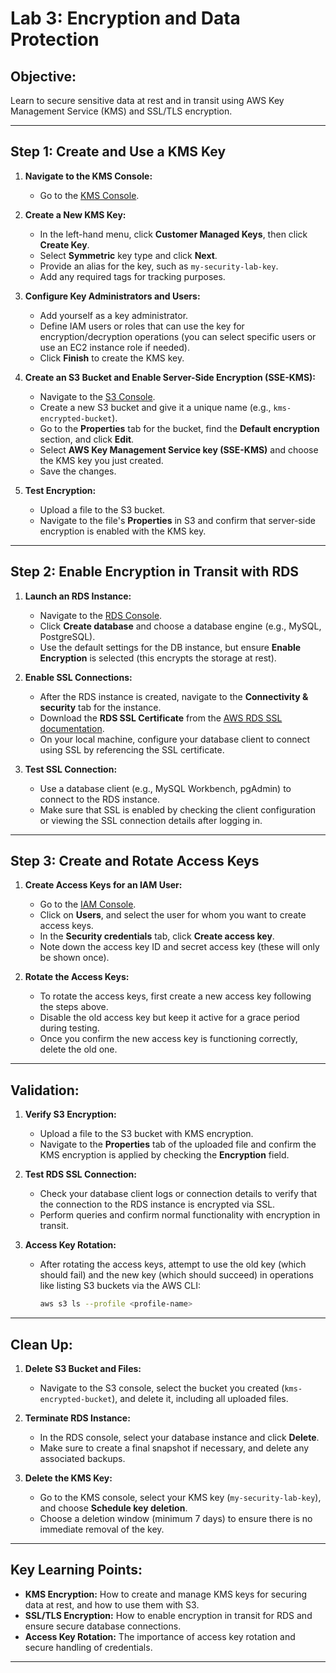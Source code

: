 # Lab 3: Encryption and Data Protection

## Objective:
Learn to secure sensitive data at rest and in transit using AWS Key Management Service (KMS) and SSL/TLS encryption.

---

## Step 1: Create and Use a KMS Key

1. **Navigate to the KMS Console:**
   - Go to the [KMS Console](https://console.aws.amazon.com/kms).

2. **Create a New KMS Key:**
   - In the left-hand menu, click **Customer Managed Keys**, then click **Create Key**.
   - Select **Symmetric** key type and click **Next**.
   - Provide an alias for the key, such as `my-security-lab-key`.
   - Add any required tags for tracking purposes.

3. **Configure Key Administrators and Users:**
   - Add yourself as a key administrator.
   - Define IAM users or roles that can use the key for encryption/decryption operations (you can select specific users or use an EC2 instance role if needed).
   - Click **Finish** to create the KMS key.

4. **Create an S3 Bucket and Enable Server-Side Encryption (SSE-KMS):**
   - Navigate to the [S3 Console](https://console.aws.amazon.com/s3).
   - Create a new S3 bucket and give it a unique name (e.g., `kms-encrypted-bucket`).
   - Go to the **Properties** tab for the bucket, find the **Default encryption** section, and click **Edit**.
   - Select **AWS Key Management Service key (SSE-KMS)** and choose the KMS key you just created.
   - Save the changes.

5. **Test Encryption:**
   - Upload a file to the S3 bucket.
   - Navigate to the file's **Properties** in S3 and confirm that server-side encryption is enabled with the KMS key.

---

## Step 2: Enable Encryption in Transit with RDS

1. **Launch an RDS Instance:**
   - Navigate to the [RDS Console](https://console.aws.amazon.com/rds).
   - Click **Create database** and choose a database engine (e.g., MySQL, PostgreSQL).
   - Use the default settings for the DB instance, but ensure **Enable Encryption** is selected (this encrypts the storage at rest).

2. **Enable SSL Connections:**
   - After the RDS instance is created, navigate to the **Connectivity & security** tab for the instance.
   - Download the **RDS SSL Certificate** from the [AWS RDS SSL documentation](https://docs.aws.amazon.com/AmazonRDS/latest/UserGuide/UsingWithRDS.SSL.html).
   - On your local machine, configure your database client to connect using SSL by referencing the SSL certificate.

3. **Test SSL Connection:**
   - Use a database client (e.g., MySQL Workbench, pgAdmin) to connect to the RDS instance.
   - Make sure that SSL is enabled by checking the client configuration or viewing the SSL connection details after logging in.

---

## Step 3: Create and Rotate Access Keys

1. **Create Access Keys for an IAM User:**
   - Go to the [IAM Console](https://console.aws.amazon.com/iam).
   - Click on **Users**, and select the user for whom you want to create access keys.
   - In the **Security credentials** tab, click **Create access key**.
   - Note down the access key ID and secret access key (these will only be shown once).

2. **Rotate the Access Keys:**
   - To rotate the access keys, first create a new access key following the steps above.
   - Disable the old access key but keep it active for a grace period during testing.
   - Once you confirm the new access key is functioning correctly, delete the old one.

---

## Validation:

1. **Verify S3 Encryption:**
   - Upload a file to the S3 bucket with KMS encryption.
   - Navigate to the **Properties** tab of the uploaded file and confirm the KMS encryption is applied by checking the **Encryption** field.

2. **Test RDS SSL Connection:**
   - Check your database client logs or connection details to verify that the connection to the RDS instance is encrypted via SSL.
   - Perform queries and confirm normal functionality with encryption in transit.

3. **Access Key Rotation:**
   - After rotating the access keys, attempt to use the old key (which should fail) and the new key (which should succeed) in operations like listing S3 buckets via the AWS CLI:
     ```bash
     aws s3 ls --profile <profile-name>
     ```

---

## Clean Up:

1. **Delete S3 Bucket and Files:**
   - Navigate to the S3 console, select the bucket you created (`kms-encrypted-bucket`), and delete it, including all uploaded files.

2. **Terminate RDS Instance:**
   - In the RDS console, select your database instance and click **Delete**.
   - Make sure to create a final snapshot if necessary, and delete any associated backups.

3. **Delete the KMS Key:**
   - Go to the KMS console, select your KMS key (`my-security-lab-key`), and choose **Schedule key deletion**.
   - Choose a deletion window (minimum 7 days) to ensure there is no immediate removal of the key.

---

## Key Learning Points:

- **KMS Encryption:** How to create and manage KMS keys for securing data at rest, and how to use them with S3.
- **SSL/TLS Encryption:** How to enable encryption in transit for RDS and ensure secure database connections.
- **Access Key Rotation:** The importance of access key rotation and secure handling of credentials.

---
